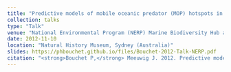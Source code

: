 ```yaml
---
title: "Predictive models of mobile oceanic predator (MOP) hotspots in the Eastern Indian Ocean"
collection: talks
type: "Talk"
venue: "National Environmental Program (NERP) Marine Biodiversity Hub annual researchers meeting"
date: 2012-11-10
location: "Natural History Museum, Sydney (Australia)"
slides: https://phbouchet.github.io/files/Bouchet-2012-Talk-NERP.pdf
citation: "<strong>Bouchet P,</strong> Meeuwig J. 2012. Predictive models of mobile oceanic predator (MOP) hotspots in the Eastern Indian Ocean. Talk at the National Environmental Program (NERP) Marine Biodiversity Hub annual researchers meeting, Natural History Museum, Sydney (Australia)."
---
```

